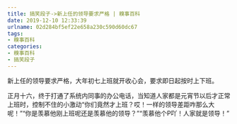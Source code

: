 ```yaml
---
title: 搞笑段子->新上任的领导要求严格 | 糗事百科
date: 2019-12-10 12:33:39
urlname: 02d284bf5ef22e658a230c590d60dc67
tags: 
- 糗事百科
categories:
- 糗事百科
- 搞笑段子
---
```

新上任的领导要求严格，大年初七上班就开收心会，要求即日起按时上下班。

正月十六，终于打通了系统内同事的办公电话，当知道人家都是元宵节以后才正常上班时，控制不住的小激动“你们竟然才上班？哎！一样的领导差距咋那么大呢！”“你是羡慕他刚上班呢还是羡慕他的领导？”“羡慕他个P吖！人家就是领导！”


